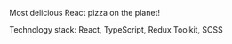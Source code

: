 Most delicious React pizza on the planet!

Technology stack: React, TypeScript, Redux Toolkit, SCSS
